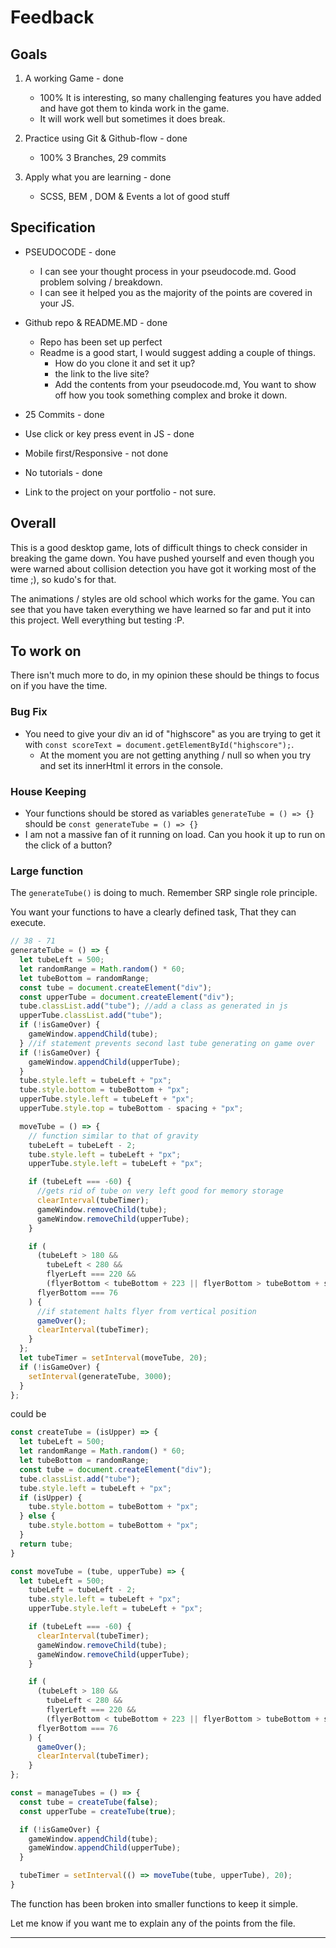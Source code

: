 # Feedback

## Goals

1. A working Game - done

   - 100% It is interesting, so many challenging features you have added and have got them to kinda work in the game.
   - It will work well but sometimes it does break.

2. Practice using Git & Github-flow - done

   - 100% 3 Branches, 29 commits

3. Apply what you are learning - done

   - SCSS, BEM , DOM & Events a lot of good stuff

## Specification

- PSEUDOCODE - done

  - I can see your thought process in your pseudocode.md. Good problem solving / breakdown.
  - I can see it helped you as the majority of the points are covered in your JS.

- Github repo & README.MD - done

  - Repo has been set up perfect
  - Readme is a good start, I would suggest adding a couple of things.
    - How do you clone it and set it up?
    - the link to the live site?
    - Add the contents from your pseudocode.md, You want to show off how you took something complex and broke it down.

- 25 Commits - done

- Use click or key press event in JS - done

- Mobile first/Responsive - not done

- No tutorials - done

- Link to the project on your portfolio - not sure.

## Overall

This is a good desktop game, lots of difficult things to check consider in breaking the game down. You have pushed yourself and even though you were warned about collision detection you have got it working most of the time ;), so kudo's for that.

The animations / styles are old school which works for the game. You can see that you have taken everything we have learned so far and put it into this project. Well everything but testing :P.

## To work on

There isn't much more to do, in my opinion these should be things to focus on if you have the time.

### Bug Fix

- You need to give your div an id of "highscore" as you are trying to get it with `const scoreText = document.getElementById("highscore");`.
  - At the moment you are not getting anything / null so when you try and set its innerHtml it errors in the console.

### House Keeping

- Your functions should be stored as variables `generateTube = () => {}` should be `const generateTube = () => {}`
- I am not a massive fan of it running on load. Can you hook it up to run on the click of a button?

### Large function

The `generateTube()` is doing to much. Remember SRP single role principle.

You want your functions to have a clearly defined task, That they can execute.

```js
// 38 - 71
generateTube = () => {
  let tubeLeft = 500;
  let randomRange = Math.random() * 60;
  let tubeBottom = randomRange;
  const tube = document.createElement("div");
  const upperTube = document.createElement("div");
  tube.classList.add("tube"); //add a class as generated in js
  upperTube.classList.add("tube");
  if (!isGameOver) {
    gameWindow.appendChild(tube);
  } //if statement prevents second last tube generating on game over
  if (!isGameOver) {
    gameWindow.appendChild(upperTube);
  }
  tube.style.left = tubeLeft + "px";
  tube.style.bottom = tubeBottom + "px";
  upperTube.style.left = tubeLeft + "px";
  upperTube.style.top = tubeBottom - spacing + "px";

  moveTube = () => {
    // function similar to that of gravity
    tubeLeft = tubeLeft - 2;
    tube.style.left = tubeLeft + "px";
    upperTube.style.left = tubeLeft + "px";

    if (tubeLeft === -60) {
      //gets rid of tube on very left good for memory storage
      clearInterval(tubeTimer);
      gameWindow.removeChild(tube);
      gameWindow.removeChild(upperTube);
    }

    if (
      (tubeLeft > 180 &&
        tubeLeft < 280 &&
        flyerLeft === 220 &&
        (flyerBottom < tubeBottom + 223 || flyerBottom > tubeBottom + spacing + 250)) ||
      flyerBottom === 76
    ) {
      //if statement halts flyer from vertical position
      gameOver();
      clearInterval(tubeTimer);
    }
  };
  let tubeTimer = setInterval(moveTube, 20);
  if (!isGameOver) {
    setInterval(generateTube, 3000);
  }
};
```

could be 

```js
const createTube = (isUpper) => {
  let tubeLeft = 500;
  let randomRange = Math.random() * 60;
  let tubeBottom = randomRange;
  const tube = document.createElement("div");
  tube.classList.add("tube");
  tube.style.left = tubeLeft + "px";
  if (isUpper) {
    tube.style.bottom = tubeBottom + "px";
  } else {
    tube.style.bottom = tubeBottom + "px";
  }
  return tube;
}

const moveTube = (tube, upperTube) => {
  let tubeLeft = 500;
    tubeLeft = tubeLeft - 2;
    tube.style.left = tubeLeft + "px";
    upperTube.style.left = tubeLeft + "px";

    if (tubeLeft === -60) {
      clearInterval(tubeTimer);
      gameWindow.removeChild(tube);
      gameWindow.removeChild(upperTube);
    }

    if (
      (tubeLeft > 180 &&
        tubeLeft < 280 &&
        flyerLeft === 220 &&
        (flyerBottom < tubeBottom + 223 || flyerBottom > tubeBottom + spacing + 250)) ||
      flyerBottom === 76
    ) {
      gameOver();
      clearInterval(tubeTimer);
    }
};

const = manageTubes = () => {
  const tube = createTube(false);
  const upperTube = createTube(true);

  if (!isGameOver) {
    gameWindow.appendChild(tube);
    gameWindow.appendChild(upperTube);
  }

  tubeTimer = setInterval(() => moveTube(tube, upperTube), 20);
}
```

The function has been broken into smaller functions to keep it simple. 

Let me know if you want me to explain any of the points from the file.

---
